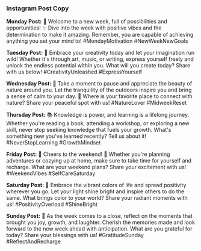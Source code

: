 ### Instagram Post Copy

**Monday Post:**
🌟 Welcome to a new week, full of possibilities and opportunities! ✨ Dive into the week with positive vibes and the determination to make it amazing. Remember, you are capable of achieving anything you set your mind to! #MondayMotivation #NewWeekNewGoals

**Tuesday Post:**
🎨 Embrace your creativity today and let your imagination run wild! Whether it's through art, music, or writing, express yourself freely and unlock the endless potential within you. What will you create today? Share with us below! #CreativityUnleashed #ExpressYourself

**Wednesday Post:**
🌿 Take a moment to pause and appreciate the beauty of nature around you. Let the tranquility of the outdoors inspire you and bring a sense of calm to your day. 🌳 Where is your favorite place to connect with nature? Share your peaceful spot with us! #NatureLover #MidweekReset

**Thursday Post:**
📚 Knowledge is power, and learning is a lifelong journey. Whether you're reading a book, attending a workshop, or exploring a new skill, never stop seeking knowledge that fuels your growth. What's something new you've learned recently? Tell us about it! #NeverStopLearning #GrowthMindset

**Friday Post:**
🎉 Cheers to the weekend! 🥂 Whether you're planning adventures or cozying up at home, make sure to take time for yourself and recharge. What are your weekend plans? Share your excitement with us! #WeekendVibes #SelfCareSaturday

**Saturday Post:**
🌈 Embrace the vibrant colors of life and spread positivity wherever you go. Let your light shine bright and inspire others to do the same. What brings color to your world? Share your radiant moments with us! #PositivityOverload #ShineBright

**Sunday Post:**
🌸 As the week comes to a close, reflect on the moments that brought you joy, growth, and laughter. Cherish the memories made and look forward to the new week ahead with anticipation. What are you grateful for today? Share your blessings with us! #GratitudeSunday #ReflectAndRecharge